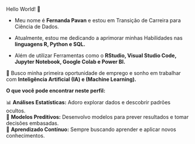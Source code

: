 Hello World! 👋 <br>

* Meu nome é **Fernanda Pavan** e estou em Transição de Carreira para Ciência de Dados. <br>

* Atualmente, estou me dedicando a aprimorar minhas Habilidades nas **linguagens R, Python e SQL.**<br>

* Além de utilizar Ferramentas como o **RStudio, Visual Studio Code, Jupyter Notebook, Google Colab e Power BI.**<br>

🔭 Busco minha primeira oportunidade de emprego e sonho em trabalhar com **Inteligência Artificial (IA) e (Machine Learning).**
  

**O que você pode encontrar neste perfil:**<br>

📊 **Análises Estatísticas:** Adoro explorar dados e descobrir padrões ocultos.<br>
🤖 **Modelos Preditivos:** Desenvolvo modelos para prever resultados e tomar decisões embasadas.<br>
🌱 **Aprendizado Contínuo:** Sempre buscando aprender e aplicar novos conhecimentos.<br>


